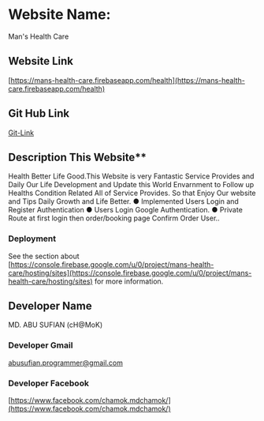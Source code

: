 # Website Name:

Man's Health Care

## Website Link

[https://mans-health-care.firebaseapp.com/health](https://mans-health-care.firebaseapp.com/health)

## Git Hub Link

[Git-Link]( https://github.com/MD-ABUSUFIAN/mans-health-care )

## Description This Website**

Health Better Life Good.This Website is very Fantastic Service Provides and Daily Our Life Development 
and Update this World Envarnment to Follow up Healths Condition Related All of Service Provides.
So that Enjoy Our website and Tips Daily Growth and Life Better.
● Implemented Users Login and Register Authentication
● Users Login Google Authentication.
● Private Route at first login then order/booking page Confirm Order User..


### Deployment


See the section about [https://console.firebase.google.com/u/0/project/mans-health-care/hosting/sites](https://console.firebase.google.com/u/0/project/mans-health-care/hosting/sites) for more information.


## Developer Name
MD. ABU SUFIAN (cH@MoK)

### Developer Gmail
 [abusufian.programmer@gmail.com](abusufian.programmer@gmail.com)

### Developer Facebook 
 [https://www.facebook.com/chamok.mdchamok/](https://www.facebook.com/chamok.mdchamok/)

